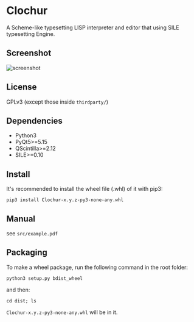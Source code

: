 # Clochur
A Scheme-like typesetting LISP interpreter and editor that using SILE typesetting Engine.

## Screenshot
![screenshot](https://user-images.githubusercontent.com/184107/123665795-322f6800-d86b-11eb-9d0b-55067ae3a50c.png)

## License
GPLv3 (except those inside `thirdparty/`)

## Dependencies
* Python3
* PyQt5>=5.15
* QScintilla>=2.12
* SILE>=0.10

## Install
It's recommended to install the wheel file (.whl) of it with pip3:

  `pip3 install Clochur-x.y.z-py3-none-any.whl`

## Manual

see `src/example.pdf`

## Packaging

To make a wheel package, run the following command in the root folder:

  `python3 setup.py bdist_wheel`

and then:

  `cd dist; ls`

`Clochur-x.y.z-py3-none-any.whl` will be in it.
